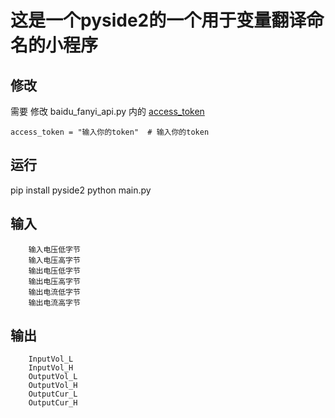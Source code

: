 # 这是一个pyside2的一个用于变量翻译命名的小程序

## 修改

需要 修改 baidu_fanyi_api.py 内的  [access_token](https://ai.baidu.com/ai-doc/REFERENCE/Ck3dwjhhu)

```
access_token = "输入你的token"  # 输入你的token
```

## 运行

pip install pyside2
python main.py

## 输入

```
    输入电压低字节
    输入电压高字节
    输出电压低字节
    输出电压高字节
    输出电流低字节
    输出电流高字节
```

## 输出

```
    InputVol_L
    InputVol_H
    OutputVol_L
    OutputVol_H
    OutputCur_L
    OutputCur_H

```
